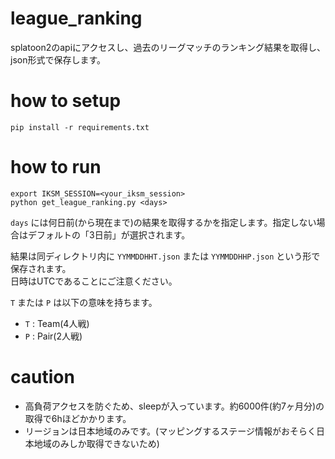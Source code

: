 league_ranking
====

splatoon2のapiにアクセスし、過去のリーグマッチのランキング結果を取得し、json形式で保存します。

# how to setup

```
pip install -r requirements.txt
```

# how to run

```
export IKSM_SESSION=<your_iksm_session>
python get_league_ranking.py <days>
```

`days` には何日前(から現在まで)の結果を取得するかを指定します。指定しない場合はデフォルトの「3日前」が選択されます。

結果は同ディレクトリ内に `YYMMDDHHT.json` または `YYMMDDHHP.json` という形で保存されます。  
日時はUTCであることにご注意ください。  

`T` または `P` は以下の意味を持ちます。

* `T` : Team(4人戦)
* `P` : Pair(2人戦)

# caution

* 高負荷アクセスを防ぐため、sleepが入っています。約6000件(約7ヶ月分)の取得で6hほどかかります。
* リージョンは日本地域のみです。(マッピングするステージ情報がおそらく日本地域のみしか取得できないため)
